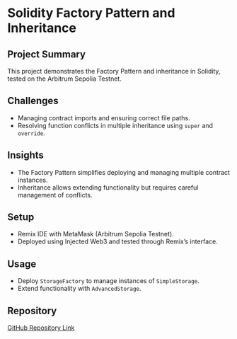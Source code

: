 # Solidity Factory Pattern and Inheritance

## Project Summary
This project demonstrates the Factory Pattern and inheritance in Solidity, tested on the Arbitrum Sepolia Testnet.

## Challenges
- Managing contract imports and ensuring correct file paths.
- Resolving function conflicts in multiple inheritance using `super` and `override`.

## Insights
- The Factory Pattern simplifies deploying and managing multiple contract instances.
- Inheritance allows extending functionality but requires careful management of conflicts.

## Setup
- Remix IDE with MetaMask (Arbitrum Sepolia Testnet).
- Deployed using Injected Web3 and tested through Remix’s interface.

## Usage
- Deploy `StorageFactory` to manage instances of `SimpleStorage`.
- Extend functionality with `AdvancedStorage`.

## Repository
[GitHub Repository Link](#)
